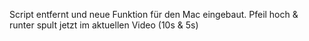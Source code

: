 Script entfernt und neue Funktion für den Mac eingebaut. Pfeil hoch & runter spult jetzt im aktuellen Video (10s & 5s)
